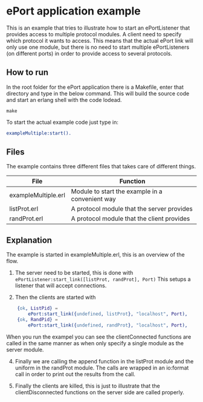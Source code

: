 # ePort application example

This is an example that tries to illustrate how to start an ePortListener that provides access to multiple
protocol modules. A client need to specify which protocol it wants to access. This means that the actual ePort
link will only use one module, but there is no need to start multiple ePortListeners (on different ports)
in order to provide access to several protocols.

## How to run
In the root folder for the ePort application there is a Makefile, enter that
directory and type in the below command. This will build the source code and
start an erlang shell with the code lodead.
```
make
```

To start the actual example code just type in:
```erlang
exampleMultiple:start().
```

## Files
The example contains three different files that takes care of different things.

| File                  | Function                                             |
|-----------------------|------------------------------------------------------|
| exampleMultiple.erl   | Module to start the example in a convenient way      |
| listProt.erl          | A protocol module that the server provides           |
| randProt.erl          | A protocol module that the client provides           |

## Explanation
The example is started in exampleMultiple.erl, this is an overview of the flow.

1. The server need to be started, this is done with ```ePortListener:start_link([listProt, randProt], Port)```
This setups a listener that will accept connections.

2. Then the clients are started with
```erlang
    {ok, ListPid} =
        ePort:start_link({undefined, listProt}, "localhost", Port),
    {ok, RandPid} =
        ePort:start_link({undefined, randProt}, "localhost", Port),
```
When you run the exampel you can see the clientConnected functions are called in the same manner as when
only specify a single module as the server module.

4. Finally we are calling the append function in the listProt module and the uniform in the randProt module.
The calls are wrapped in an io:format call in order to print out the results from the call.

5. Finally the clients are killed, this is just to illustrate that the clientDisconnected functions on the
server side are called properly.